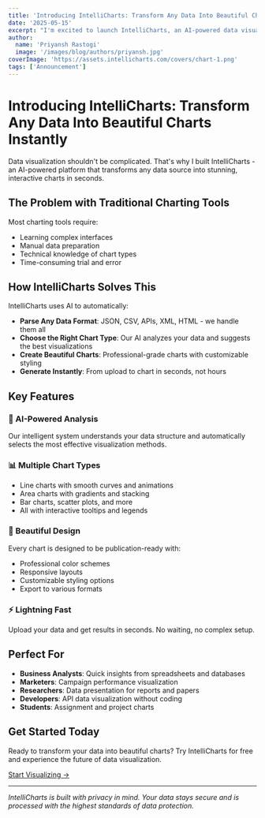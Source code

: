 ```yaml
---
title: 'Introducing IntelliCharts: Transform Any Data Into Beautiful Charts Instantly'
date: '2025-05-15'
excerpt: "I'm excited to launch IntelliCharts, an AI-powered data visualization platform that transforms any data source into stunning, interactive charts in seconds. No coding required."
author:
  name: 'Priyansh Rastogi'
  image: '/images/blog/authors/priyansh.jpg'
coverImage: 'https://assets.intellicharts.com/covers/chart-1.png'
tags: ['Announcement']
---
```


# Introducing IntelliCharts: Transform Any Data Into Beautiful Charts Instantly

Data visualization shouldn't be complicated. That's why I built IntelliCharts - an AI-powered platform that transforms any data source into stunning, interactive charts in seconds.

## The Problem with Traditional Charting Tools

Most charting tools require:
- Learning complex interfaces
- Manual data preparation
- Technical knowledge of chart types
- Time-consuming trial and error

## How IntelliCharts Solves This

IntelliCharts uses AI to automatically:
- **Parse Any Data Format**: JSON, CSV, APIs, XML, HTML - we handle them all
- **Choose the Right Chart Type**: Our AI analyzes your data and suggests the best visualizations
- **Create Beautiful Charts**: Professional-grade charts with customizable styling
- **Generate Instantly**: From upload to chart in seconds, not hours

## Key Features

### 🤖 AI-Powered Analysis
Our intelligent system understands your data structure and automatically selects the most effective visualization methods.

### 📊 Multiple Chart Types
- Line charts with smooth curves and animations
- Area charts with gradients and stacking
- Bar charts, scatter plots, and more
- All with interactive tooltips and legends

### 🎨 Beautiful Design
Every chart is designed to be publication-ready with:
- Professional color schemes
- Responsive layouts
- Customizable styling options
- Export to various formats

### ⚡ Lightning Fast
Upload your data and get results in seconds. No waiting, no complex setup.

## Perfect For

- **Business Analysts**: Quick insights from spreadsheets and databases
- **Marketers**: Campaign performance visualization
- **Researchers**: Data presentation for reports and papers
- **Developers**: API data visualization without coding
- **Students**: Assignment and project charts

## Get Started Today

Ready to transform your data into beautiful charts? Try IntelliCharts for free and experience the future of data visualization.

[Start Visualizing →](/new)

---

*IntelliCharts is built with privacy in mind. Your data stays secure and is processed with the highest standards of data protection.*